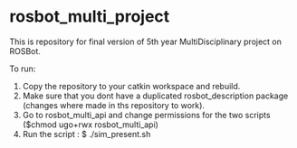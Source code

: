 # rosbot_multi_project

This is repository for final version of 5th year MultiDisciplinary project on ROSBot.

To run:

1)    Copy the repository to your catkin workspace and rebuild.
2)    Make sure that you dont have a duplicated rosbot_description package (changes where made in ths repository to work).
3)    Go to rosbot_multi_api and change permissions for the two scripts ($chmod ugo+rwx rosbot_multi_api)
4)   Run the script : $ ./sim_present.sh
